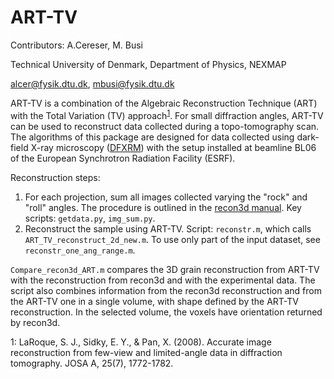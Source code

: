 # ART-TV

Contributors: A.Cereser, M. Busi

Technical University of Denmark, Department of Physics, NEXMAP

alcer@fysik.dtu.dk, mbusi@fysik.dtu.dk

ART-TV is a combination of the Algebraic Reconstruction Technique (ART) with the Total Variation (TV) approach<sup>[1](#myfootnote1)</sup>. For small diffraction angles, ART-TV can be used to reconstruct data collected during a topo-tomography scan. The algorithms of this package are designed for data collected using dark-field X-ray microscopy ([DFXRM](https://www.nature.com/articles/ncomms7098)) with the setup installed at beamline BL06 of the European Synchrotron Radiation Facility (ESRF).

Reconstruction steps:

 1. For each projection, sum all images collected varying the "rock" and "roll" angles. The procedure is outlined in the [recon3d manual](https://github.com/albusdemens/Recon3D/blob/master/Manual_Recon3D.pdf). Key scripts: `getdata.py`, `img_sum.py`.
 2. Reconstruct the sample using ART-TV. Script: `reconstr.m`, which calls `ART_TV_reconstruct_2d_new.m`. To use only part of the input dataset, see `reconstr_one_ang_range.m`.

`Compare_recon3d_ART.m` compares the 3D grain reconstruction from ART-TV with the reconstruction from recon3d and with the experimental data.  The script also combines information from the recon3d reconstruction and from the ART-TV one in a single volume, with shape defined by the ART-TV reconstruction. In the selected volume, the voxels have orientation returned by recon3d.

<a name="myfootnote1">1</a>: LaRoque, S. J., Sidky, E. Y., & Pan, X. (2008). Accurate image reconstruction from few-view and limited-angle data in diffraction tomography. JOSA A, 25(7), 1772-1782.
